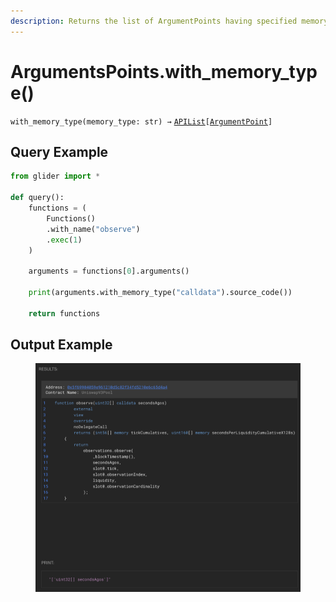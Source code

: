 ```yaml
---
description: Returns the list of ArgumentPoints having specified memory type.
---
```


# ArgumentsPoints.with\_memory\_type()

`with_memory_type(memory_type: str) →` [`APIList`](../../iterables/apilist.md)`[`[`ArgumentPoint`](../argumentpoint.md)`]`



## Query Example

```python
from glider import *

def query():
    functions = (
        Functions()
        .with_name("observe")
        .exec(1)
    )

    arguments = functions[0].arguments()

    print(arguments.with_memory_type("calldata").source_code())

    return functions
```

## Output Example

<figure><img src="../../../.gitbook/assets/image (10) (1) (1) (1) (1) (1).png" alt=""><figcaption></figcaption></figure>



